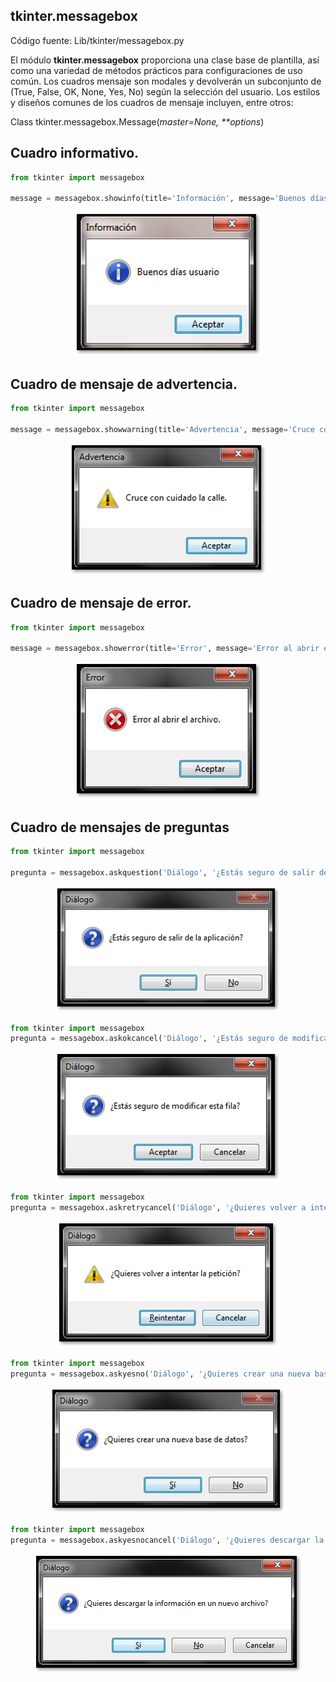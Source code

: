 ## tkinter.messagebox  

Código fuente: Lib/tkinter/messagebox.py

El módulo **tkinter.messagebox** proporciona una clase base de plantilla, así como una variedad de métodos prácticos para configuraciones de uso común. Los cuadros mensaje son modales y devolverán un subconjunto de (True, False, OK, None, Yes, No) según la selección del usuario. Los estilos y diseños comunes de los cuadros de mensaje incluyen, entre otros:  


Class tkinter.messagebox.Message(*master=None,* *\*\*options*)


## Cuadro informativo.  

```python
from tkinter import messagebox

message = messagebox.showinfo(title='Información', message='Buenos días usuario.')
```

<p align="center">
    <img src="img/01.png">
</p>


## Cuadro de mensaje de advertencia.  

```python
from tkinter import messagebox

message = messagebox.showwarning(title='Advertencia', message='Cruce con cuidado la calle.')
```

<p align="center">
    <img src="img/02.png">
</p>

## Cuadro de mensaje de error.

```python
from tkinter import messagebox

message = messagebox.showerror(title='Error', message='Error al abrir el archivo.')
```

<p align="center">
    <img src="img/03.png">
</p>

## Cuadro de mensajes de preguntas  

```python
from tkinter import messagebox

pregunta = messagebox.askquestion('Diálogo', '¿Estás seguro de salir de la aplicación?')

```
<p align="center">
    <img src="img/04.png">
</p>

```python
from tkinter import messagebox
pregunta = messagebox.askokcancel('Diálogo', '¿Estás seguro de modificar esta fila?')
```

<p align="center">
    <img src="img/05.png">
</p>


```python
from tkinter import messagebox
pregunta = messagebox.askretrycancel('Diálogo', '¿Quieres volver a intentar la petición?')
```
<p align="center">
    <img src="img/06.png">
</p>

```python
from tkinter import messagebox
pregunta = messagebox.askyesno('Diálogo', '¿Quieres crear una nueva base de datos?')
```

<p align="center">
    <img src="img/07.png">
</p>

```python
from tkinter import messagebox
pregunta = messagebox.askyesnocancel('Diálogo', '¿Quieres descargar la información en un nuevo archivo?')

```

<p align="center">
    <img src="img/08.png">    
</p>